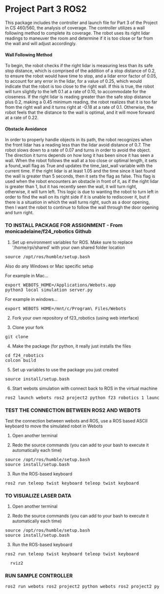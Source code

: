 # Project Part 3 ROS2

This package includes the controller and launch file for Part 3 of the Project in CS 460/560, the analysis of coverage. The controller utilizes a wall following method to complete its coverage. The robot uses its right lidar readings to maneuver the room and determine if it is too close or far from the wall and will adjust accordingly. 

#### Wall Following Method
To begin, the robot checks if the right lidar is measuring less than its safe stop distance, which is comprised of the addition of a stop distance of 0.2, to ensure the robot would have time to stop, and a lidar error factor of 0.05, to account for any error in the lidar, for a value of 0.25, which would indicate that the robot is too close to the right wall. If this is true, the robot will turn slightly to the left 0.1 at a rate of 0.10, to accommodate for the closeness. If the right lidar is reading greater than the safe stop distance plus 0.2, making a 0.45 minimum reading, the robot realizes that it is too far from the right wall and it turns right at -0.18 at a rate of 0.1. Otherwise, the robot feels that the distance to the wall is optimal, and it will move forward at a rate of 0.22.

#### Obstacle Avoidance
In order to properly handle objects in its path, the robot recognizes when the front lidar has a reading less than the lidar avoid distance of 0.7. The robot slows down to a rate of 0.07 and turns in order to avoid the object. The direction it turns depends on how long it has been since it has seen a wall. When the robot follows the wall at a too close or optimal length, it sets a found_wall flag as True and updates the time_last_wall variable with the current time. If the right lidar is at least 1.05 and the time since it last found the wall is greater than 5 seconds, then it sets the flag as false. This flag is used when the robot encounters an obstacle in front of it, as if the right lidar is greater than 1, but it has recently seen the wall, it will turn right, otherwise, it will turn left. This logic is due to wanting the robot to turn left in order to find the wall on its right side if it is unable to rediscover it, but if there is a situation in which the wall turns right, such as a door opening, then I want the robot to continue to follow the wall through the door opening and turn right.


### TO INSTALL PACKAGE FOR ASSIGNMENT - From monicadelaine/f24_robotics Github 

1. Set up environment variables for ROS. Make sure to replace '/home/rpi/shared' with your own shared folder location
<pre>
source /opt/ros/humble/setup.bash
</pre>
Also do any Windows or Mac specific setup

For example in Mac...
<pre>
export WEBOTS_HOME=/Applications/Webots.app
python3 local_simulation_server.py
</pre>

For example in windows...
<pre>
export WEBOTS_HOME=/mnt/c/Program\ Files/Webots
</pre>

2. Fork your own repository of f23_robotics (using web interface)

3. Clone your fork
<pre>
git clone <your github url for this repository>
</pre>

4. Make the package (for python, it really just installs the files
<pre>
cd f24_robotics
colcon build
</pre>

5. Set up variables to use the package you just created
<pre>
source install/setup.bash
</pre>

6. Start webots simulation with connect back to ROS in the virtual machine
<pre>
ros2 launch webots_ros2_project2_python f23_robotics_1_launch.py
</pre>


### TEST THE CONNECTION BETWEEN ROS2 AND WEBOTS

Test the connection between webots and ROS, use a ROS based ASCII keyboard to move the simulated robot in Webots

1. Open another terminal

2. Redo the source commands (you can add to your bash to execute it automatically each time) 
<pre>
source /opt/ros/humble/setup.bash
source install/setup.bash
</pre>

3. Run the ROS-based keyboard
<pre>
ros2 run teleop_twist_keyboard teleop_twist_keyboard
</pre>


### TO VISUALIZE LASER DATA

1. Open another terminal

2. Redo the source commands (you can add to your bash to execute it automatically each time) 
<pre>
source /opt/ros/humble/setup.bash
source install/setup.bash
</pre>

3. Run the ROS-based keyboard
<pre>
ros2 run teleop_twist_keyboard teleop_twist_keyboard
</pre>
<pre>
  rviz2
</pre>

### RUN SAMPLE CONTROLLER

<pre>
ros2 run webots_ros2_project2_python webots_ros2_project2_python
</pre>

